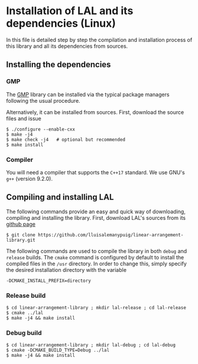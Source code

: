 # Installation of LAL and its dependencies (Linux)

In this file is detailed step by step the compilation and installation process of this library and all its dependencies from sources.

## Installing the dependencies

### GMP

The [GMP](https://gmplib.org/) library can be installed via the typical package managers following the usual procedure.

Alternatively, it can be installed from sources. First, download the source files and issue

	$ ./configure --enable-cxx
	$ make -j4
	$ make check -j4   # optional but recommended
	$ make install

### Compiler

You will need a compiler that supports the `C++17` standard. We use GNU's `g++` (version 9.2.0).

## Compiling and installing LAL

The following commands provide an easy and quick way of downloading, compiling and installing the library. First, download LAL's sources from its [github page](https://github.com/lluisalemanypuig/linear-arrangement-library.git)

	$ git clone https://github.com/lluisalemanypuig/linear-arrangement-library.git

The following commands are used to compile the library in both `debug` and `release` builds. The `cmake` command is configured by default to install the compiled files in the `/usr` directory. In order to change this, simply specify the desired installation directory with the variable

	-DCMAKE_INSTALL_PREFIX=directory

### Release build

	$ cd linear-arrangement-library ; mkdir lal-release ; cd lal-release
	$ cmake ../lal
	$ make -j4 && make install

### Debug build

	$ cd linear-arrangement-library ; mkdir lal-debug ; cd lal-debug
	$ cmake -DCMAKE_BUILD_TYPE=Debug ../lal
	$ make -j4 && make install


